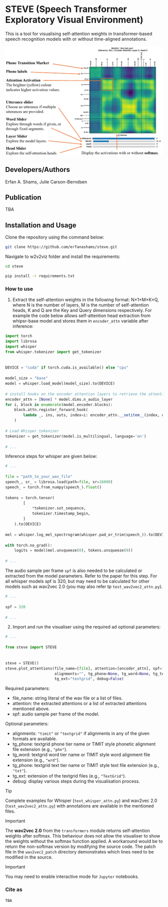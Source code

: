 # STEVE (Speech Transformer Exploratory Visual Environment)
This is a tool for visualising self-attention weights in transformer-based speech recognition models with or without time-aligned annotations.

![STEVE screenshot annotated.](/assets/images/STEVE_explained.png)

## Developers/Authors
Erfan A. Shams, Julie Carson-Berndsen

## Publication
TBA

## Installation and Usage
Clone the repository using the command below:
```bash
git clone https://github.com/erfanashams/steve.git
```

Navigate to w2v2viz folder and install the requirements:

```bash
cd steve
```

```bash
pip install -r requirements.txt
```

### How to use

1. Extract the self-attention weights in the following format: N&times;1&times;M&times;K&times;Q, where N is the number of layers, M is the number of self-attention heads, K and Q are the Key and Query dimensions respectively.
For example the code below allows self-attention head extraction from whipsr-base model and stores them in `encoder_attn` variable after inference:

```python
import torch
import librosa
import whisper
from whisper.tokenizer import get_tokenizer


DEVICE = "cuda" if torch.cuda.is_available() else "cpu"

model_size = "base"
model = whisper.load_model(model_size).to(DEVICE)

# install hooks on the encoder attention layers to retrieve the attention weights
encoder_attn = [None] * model.dims.n_audio_layer
for i, block in enumerate(model.encoder.blocks):
    block.attn.register_forward_hook(
        lambda _, ins, outs, index=i: encoder_attn.__setitem__(index, outs[-1])
    )

# Load Whisper tokenizer
tokenizer = get_tokenizer(model.is_multilingual, language='en')

# ...
```
Inference steps for whisper are given below:

```python
# ...

file = "path_to_your_wav_file"
speech_, sr_ = librosa.load(path=file, sr=16000)
speech_ = torch.from_numpy(speech_).float()

tokens = torch.tensor(
        [
            *tokenizer.sot_sequence,
            tokenizer.timestamp_begin,
        ]
    ).to(DEVICE)

mel = whisper.log_mel_spectrogram(whisper.pad_or_trim(speech_)).to(DEVICE)

with torch.no_grad():
    logits = model(mel.unsqueeze(0), tokens.unsqueeze(0))

# ...
```
The audio sample per frame `spf` is also needed to be calculated or extracted from the model parameters.
Refer to the paper for this step. For all whisper models spf is 320, but may need to be calculated for other models such as wav2vec 2.0 (you may also refer tp `test_wav2vec2_attn.py`).

```python
# ...

spf = 320

# ...
```
2. Import and run the visualiser using the required ad optional parameters:

```python
# ...

from steve import STEVE


steve = STEVE()
steve.plot_attentions(file_name=[file], attention=[encoder_attn], spf=[spf],
                      alignments="", tg_phone=None, tg_word=None, tg_text=None,
                      tg_ext="textgrid", debug=False)
```
Required parameters:
+ file_name: string literal of the wav file or a list of files.
+ attention: the extracted attentions or a list of extracted attentions mentioned above.
+ spf: audio sample per frame of the model.

Optional parameters:
- alignments: `"timit"` or `"textgrid"` if alignments in any of the given formats are available.
- tg_phone: textgrid phone tier name or TIMIT style phonetic alignment file extension (e.g., `"phn"`).
- tg_word: textgrid word tier name or TIMIT style word alignment file extension (e.g., `"wrd"`).
- tg_phone: textgrid text tier name or TIMIT style text file extension (e.g., `"txt"`).
- tg_ext: extension of the textgrid files (e.g., `"TextGrid"`).
- debug: display various steps during the visualisation process.

> [!TIP]
> Complete examples for Whisper (`text_whisper_attn.py`) and wav2vec 2.0 (`test_wav2vec2_attn.py`) with annotations are available in the mentioned files.

> [!IMPORTANT]
> The **wav2vec 2.0** from the `transformers` module returns self-attention weights after softmax. This behaviour does not allow the visualiser to show the weights without the softmax function applied. A workaround would be to return the non-softmax version by modifying the source code. The patch file in the `wav2vec2_patch` directory demonstrates which lines need to be modified in the source.

> [!IMPORTANT]
> You may need to enable interactive mode for `Jupyter` notebooks.

### Cite as

```angular2html
TBA
```